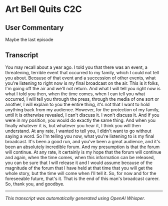 # Art Bell Quits C2C

## User Commentary

Maybe the last episode

## Transcript

 You may recall about a year ago. I told you that there was an event, a threatening, terrible event that occurred to my family, which I could not tell you about. Because of that event and a succession of other events, what you're listening to right now is my final broadcast on the air. This is it folks, I'm going off the air and we'll not return. And what I will tell you right now is what I told you then, when the time comes, when I can tell you what occurred, I will tell you through the press, through the media of one sort or another, I will explain to you the entire thing, it's not that I want to hold anything back from my audience. However, for the protection of my family, until it is otherwise revealed, I can't discuss it. I won't discuss it. And if you were in my position, you would do exactly the same thing. And when you finally whatever it is, but whatever you hear it, I think you will then understand. At any rate, I wanted to tell you, I didn't want to go without saying a word. So I'm telling you now, what you're listening to is my final broadcast. It's been a good run, and you've been a great audience, and it's been an absolutely incredible forum. And my presumption is that the forum will continue. At any rate, it certainly is my hope that the forum will continue and again, when the time comes, when this information can be released, you can be sure that I will release it and I would assume because of the magnitude of the forum that I have held at that time that you will get the whole story, but the time will come when I'll tell it. So, for now and for the foreseeable future, that's it. That is the end of this man's broadcast career. So, thank you, and goodbye.

---

*This transcript was automatically generated using OpenAI Whisper.*
